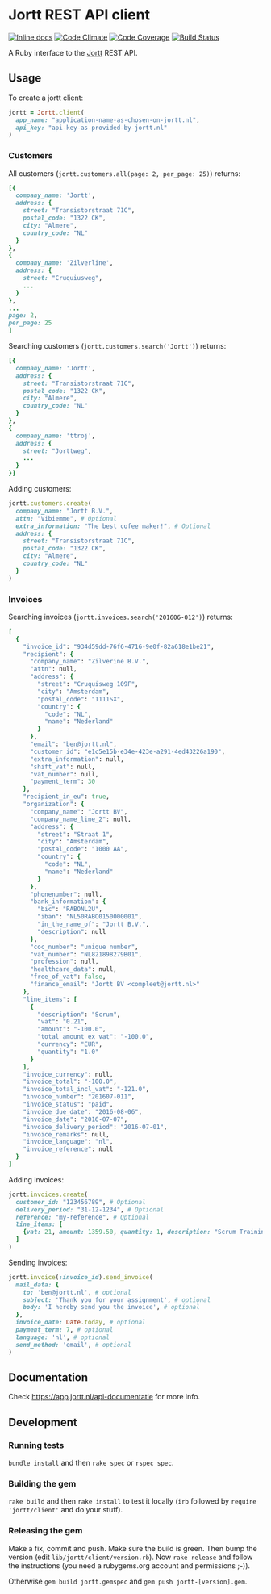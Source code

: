 # Jortt REST API client

[![Inline docs](
http://inch-ci.org/github/jorttbv/jortt-ruby.svg?branch=master&style=flat
)](http://inch-ci.org/github/jorttbv/jortt-ruby)
[![Code Climate](
http://img.shields.io/codeclimate/github/jorttbv/jortt-ruby.svg?style=flat
)](https://codeclimate.com/github/jorttbv/jortt-ruby)
[![Code Coverage](
https://codecov.io/github/jorttbv/jortt-ruby/coverage.svg?branch=master
)](https://codecov.io/github/jorttbv/jortt-ruby?branch=master)
[![Build Status](
http://img.shields.io/travis/jorttbv/jortt-ruby.svg?style=flat
)](https://travis-ci.org/jorttbv/jortt-ruby)

A Ruby interface to the [Jortt](https://www.jortt.nl/) REST API.

## Usage

To create a jortt client:
```ruby
jortt = Jortt.client(
  app_name: "application-name-as-chosen-on-jortt.nl",
  api_key: "api-key-as-provided-by-jortt.nl"
)
```

### Customers

All customers (`jortt.customers.all(page: 2, per_page: 25)`) returns:
```ruby
[{
  company_name: 'Jortt',
  address: {
    street: "Transistorstraat 71C",
    postal_code: "1322 CK",
    city: "Almere",
    country_code: "NL"
  }
},
{
  company_name: 'Zilverline',
  address: {
    street: "Cruquiusweg",
    ...
  }
},
...
page: 2,
per_page: 25
]
```

Searching customers (`jortt.customers.search('Jortt')`) returns:
```ruby
[{
  company_name: 'Jortt',
  address: {
    street: "Transistorstraat 71C",
    postal_code: "1322 CK",
    city: "Almere",
    country_code: "NL"
  }
},
{
  company_name: 'ttroj',
  address: {
    street: "Jorttweg",
    ...
  }
}]
```

Adding customers:
```ruby
jortt.customers.create(
  company_name: "Jortt B.V.",
  attn: "Vibiemme", # Optional
  extra_information: "The best cofee maker!", # Optional
  address: {
    street: "Transistorstraat 71C",
    postal_code: "1322 CK",
    city: "Almere",
    country_code: "NL"
  }
)
```

### Invoices
Searching invoices (`jortt.invoices.search('201606-012')`) returns:
```ruby
[
  {
    "invoice_id": "934d59dd-76f6-4716-9e0f-82a618e1be21",
    "recipient": {
      "company_name": "Zilverine B.V.",
      "attn": null,
      "address": {
        "street": "Cruquisweg 109F",
        "city": "Amsterdam",
        "postal_code": "1111SX",
        "country": {
          "code": "NL",
          "name": "Nederland"
        }
      },
      "email": "ben@jortt.nl",
      "customer_id": "e1c5e15b-e34e-423e-a291-4ed43226a190",
      "extra_information": null,
      "shift_vat": null,
      "vat_number": null,
      "payment_term": 30
    },
    "recipient_in_eu": true,
    "organization": {
      "company_name": "Jortt BV",
      "company_name_line_2": null,
      "address": {
        "street": "Straat 1",
        "city": "Amsterdam",
        "postal_code": "1000 AA",
        "country": {
          "code": "NL",
          "name": "Nederland"
        }
      },
      "phonenumber": null,
      "bank_information": {
        "bic": "RABONL2U",
        "iban": "NL50RABO0150000001",
        "in_the_name_of": "Jortt B.V.",
        "description": null
      },
      "coc_number": "unique number",
      "vat_number": "NL821898279B01",
      "profession": null,
      "healthcare_data": null,
      "free_of_vat": false,
      "finance_email": "Jortt BV <compleet@jortt.nl>"
    },
    "line_items": [
      {
        "description": "Scrum",
        "vat": "0.21",
        "amount": "-100.0",
        "total_amount_ex_vat": "-100.0",
        "currency": "EUR",
        "quantity": "1.0"
      }
    ],
    "invoice_currency": null,
    "invoice_total": "-100.0",
    "invoice_total_incl_vat": "-121.0",
    "invoice_number": "201607-011",
    "invoice_status": "paid",
    "invoice_due_date": "2016-08-06",
    "invoice_date": "2016-07-07",
    "invoice_delivery_period": "2016-07-01",
    "invoice_remarks": null,
    "invoice_language": "nl",
    "invoice_reference": null
  }
]

```


Adding invoices:
```ruby
jortt.invoices.create(
  customer_id: "123456789", # Optional
  delivery_period: "31-12-1234", # Optional
  reference: "my-reference", # Optional
  line_items: [
    {vat: 21, amount: 1359.50, quantity: 1, description: "Scrum Training"}
  ]
)
```

Sending invoices:
```ruby
jortt.invoice(:invoice_id).send_invoice(
  mail_data: {
    to: 'ben@jortt.nl', # optional
    subject: 'Thank you for your assignment', # optional
    body: 'I hereby send you the invoice', # optional
  },
  invoice_date: Date.today, # optional
  payment_term: 7, # optional
  language: 'nl', # optional
  send_method: 'email', # optional
)
```


## Documentation

Check https://app.jortt.nl/api-documentatie for more info.

## Development

### Running tests

`bundle install` and then `rake spec` or `rspec spec`.

### Building the gem

`rake build` and then `rake install` to test it locally (`irb` followed
by `require 'jortt/client'` and do your stuff).

### Releasing the gem

Make a fix, commit and push. Make sure the build is green. Then bump the
version (edit `lib/jortt/client/version.rb`). Now `rake release` and follow
the instructions (you need a rubygems.org account and permissions ;-)).

Otherwise `gem build jortt.gemspec` and `gem push jortt-[version].gem`.
